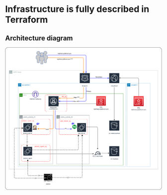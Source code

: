 # Infrastructure is fully described in Terraform 

## Architecture diagram

![architecture diagram](architecture.drawio.png)